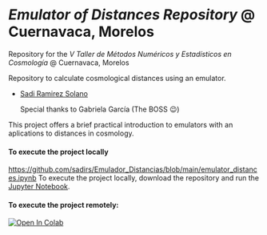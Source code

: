 # *Emulator of Distances Repository* @ Cuernavaca, Morelos

Repository for the *V Taller de Métodos Numéricos y Estadísticos en Cosmología* @ Cuernavaca, Morelos

Repository to calculate cosmological distances using an emulator.

- [Sadi Ramirez Solano](mailto:sadiramirez@estudiantes.fisica.unam.mx)

  Special thanks to Gabriela García (The BOSS 😉)

This project offers a brief practical introduction to emulators with an aplications to distances in cosmology.


#### To execute the project locally
https://github.com/sadirs/Emulador_Distancias/blob/main/emulator_distances.ipynb
To execute the project locally, download the repository and run the [Jupyter Notebook](https://github.com/henoriega/Methods_2024_ICF/blob/main/Tutorial.ipynb).

#### To execute the project remotely:

[![Open In Colab](https://colab.research.google.com/assets/colab-badge.svg)](https://drive.google.com/file/d/1fy4YLNOoITZvrvfIvaBfCPhI-ZTDdgUU/view?usp=sharing)
